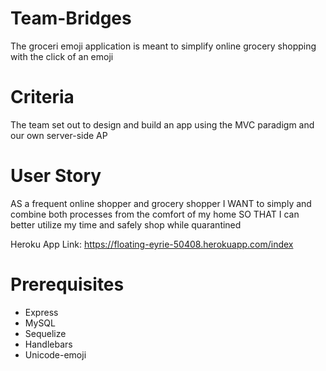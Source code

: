 # Team-Bridges
The groceri emoji application is meant to simplify online grocery shopping with the click of an emoji

# Criteria
The team set out to design and build an app using the MVC paradigm and our own server-side AP

# User Story
AS a frequent online shopper and grocery shopper
I WANT to simply and combine both processes from the comfort of my home
SO THAT I can better utilize my time and safely shop while quarantined 


Heroku App Link: https://floating-eyrie-50408.herokuapp.com/index 


# Prerequisites 
- Express
- MySQL
- Sequelize
- Handlebars
- Unicode-emoji
